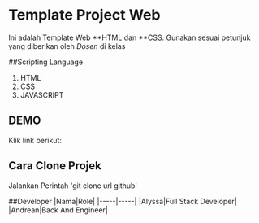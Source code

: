 # Template Project Web
Ini adalah Template Web **HTML dan **CSS. Gunakan sesuai petunjuk yang diberikan oleh *Dosen* di kelas

##Scripting Language
1. HTML
2. CSS
3. JAVASCRIPT

## DEMO 
Klik link berikut:

## Cara Clone Projek
Jalankan Perintah 'git clone url github'

##Developer
|Nama|Role|
|-----|-----|
|Alyssa|Full Stack Developer|
|Andrean|Back And Engineer|
